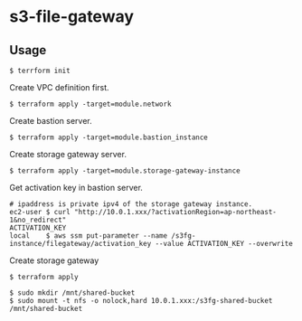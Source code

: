 # s3-file-gateway

## Usage
```shell
$ terrform init
```

Create VPC definition first.
```shell
$ terraform apply -target=module.network
```

Create bastion server.
```shell
$ terraform apply -target=module.bastion_instance
```

Create storage gateway server.
```shell
$ terraform apply -target=module.storage-gateway-instance
```

Get activation key in bastion server.
```shell
# ipaddress is private ipv4 of the storage gateway instance. 
ec2-user $ curl "http://10.0.1.xxx/?activationRegion=ap-northeast-1&no_redirect"
ACTIVATION_KEY
local    $ aws ssm put-parameter --name /s3fg-instance/filegateway/activation_key --value ACTIVATION_KEY --overwrite
```

Create storage gateway
```shell
$ terraform apply
```

```shell
$ sudo mkdir /mnt/shared-bucket
$ sudo mount -t nfs -o nolock,hard 10.0.1.xxx:/s3fg-shared-bucket /mnt/shared-bucket
```
